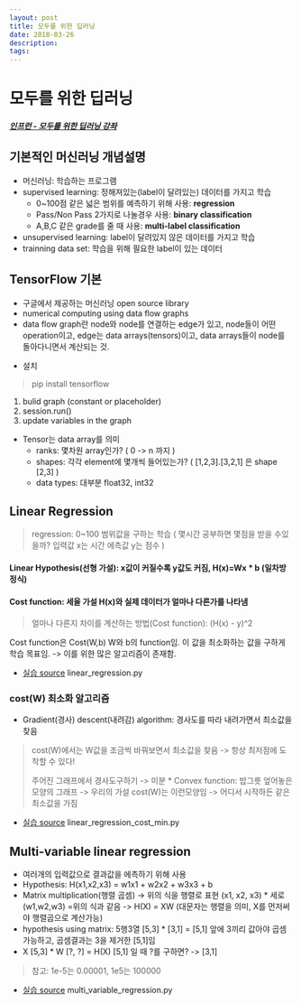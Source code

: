 ```yaml
---
layout: post
title: 모두를 위한 딥러닝
date: 2018-03-26
description:
tags:
---
```


# 모두를 위한 딥러닝
##### [인프런 - 모두를 위한 딥러닝 강좌](https://www.inflearn.com/course/%EA%B8%B0%EB%B3%B8%EC%A0%81%EC%9D%B8-%EB%A8%B8%EC%8B%A0%EB%9F%AC%EB%8B%9D-%EB%94%A5%EB%9F%AC%EB%8B%9D-%EA%B0%95%EC%A2%8C/)

## 기본적인 머신러닝 개념설명
* 머신러닝: 학습하는 프로그램
* supervised learning: 정해져있는(label이 달려있는) 데이터를 가지고 학습
	* 0~100점 같은 넓은 범위를 예측하기 위해 사용: **regression**
	* Pass/Non Pass 2가지로 나눌경우 사용: **binary classification**
	* A,B,C 같은 grade를 줄 때 사용: **multi-label classification**
* unsupervised learning: label이 달려있지 않은 데이터를 가지고 학습
* trainning data set: 학습을 위해 필요한 label이 있는 데이터

## TensorFlow 기본
 - 구글에서 제공하는 머신러닝 open source library
 - numerical computing using data flow graphs
 - data flow graph란 node와 node를 연결하는 edge가 있고, node들이 어떤 operation이고, edge는 data arrays(tensors)이고, data arrays들이 node를 돌아다니면서 계산되는 것.
* 설치
> pip install tensorflow

1. bulid graph (constant or placeholder)
2. session.run()
3. update variables in the graph

* Tensor는 data array를 의미
    * ranks: 몇차원 array인가? ( 0 -> n 까지 )
    * shapes: 각각 element에 몇개씩 들어있는가? ( [1,2,3].[3,2,1] 은 shape [2,3] )
    * data types: 대부분 float32, int32

## Linear Regression
> regression: 0~100 범위값을 구하는 학습 ( 몇시간 공부하면 몇점을 받을 수있을까? 입력값 x는 시간 에측값 y는 점수 )

#### Linear Hypothesis(선형 가설): x값이 커질수록 y값도 커짐, H(x)=Wx * b (일차방정식)
#### Cost function: 세울 가설 H(x)와 실제 데이터가 얼마나 다른가를 나타냄
> 얼마나 다른지 차이를 계산하는 방법(Cost function): (H(x) - y)^2

Cost function은 Cost(W,b) W와 b의 function임. 이 값을 최소화하는 값을 구하게 학습 목표임.
-> 이를 위한 많은 알고리즘이 존재함.

* [실습 source](https://github.com/DaJeong-Lee/tensorflow) linear_regression.py

### cost(W) 최소화 알고리즘
* Gradient(경사) descent(내려감) algorithm: 경사도를 따라 내려가면서 최소값을 찾음
> cost(W)에서는 W값을 조금씩 바꿔보면서 최소값을 찾음 -> 항상 최저점에 도착할 수 있다!
>
> 주어진 그래프에서 경사도구하기 ->  미분
    * Convex function: 밥그릇 엎어놓은 모양의 그래프 -> 우리의 가설 cost(W)는 이런모양임 -> 어디서 시작하든 같은 최소값을 가짐
* [실습 source](https://github.com/DaJeong-Lee/tensorflow) linear_regression_cost_min.py

## Multi-variable linear regression
* 여러개의 입력값으로 결과값을 에측하기 위해 사용
* Hypothesis: H(x1,x2,x3) = w1x1 + w2x2 + w3x3 + b
* Matrix multiplication(행렬 곱셈) -> 위의 식을 행렬로 표현 (x1, x2, x3) * 세로(w1,w2,w3) =위의 식과 같음 -> H(X) = XW (대문자는 행렬을 의미, X를 먼저써야 행렬곱으로 계산가능)
* hypothesis using matrix:  5행3열 [5,3] * [3,1] = [5,1] 앞에 3끼리 값아야 곱셈가능하고, 곱셈결과는 3을 제거한 [5,1]임
* X [5,3] * W [?, ?] = H(X) [5,1] 일 때 ?를 구하면? -> [3,1]
> 참고: 1e-5는 0.00001, 1e5는 100000
* [실습 source](https://github.com/DaJeong-Lee/tensorflow) multi_variable_regression.py









